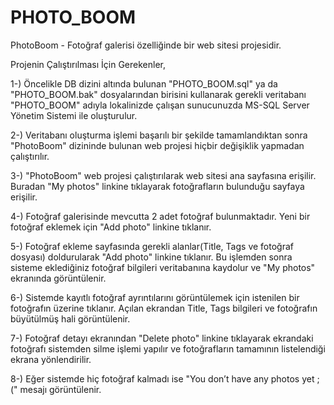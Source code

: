 # PHOTO_BOOM
PhotoBoom - Fotoğraf galerisi özelliğinde bir web sitesi projesidir.

Projenin Çalıştırılması İçin Gerekenler,

1-) Öncelikle DB dizini altında bulunan "PHOTO_BOOM.sql" ya da "PHOTO_BOOM.bak" dosyalarından birisini kullanarak gerekli veritabanı "PHOTO_BOOM" adıyla lokalinizde çalışan sunucunuzda MS-SQL Server Yönetim Sistemi ile oluşturulur.

2-) Veritabanı oluşturma işlemi başarılı bir şekilde tamamlandıktan sonra "PhotoBoom" dizininde bulunan web projesi hiçbir değişiklik yapmadan çalıştırılır.

3-) "PhotoBoom" web projesi çalıştırılarak web sitesi ana sayfasına erişilir. Buradan "My photos" linkine tıklayarak fotoğrafların bulunduğu sayfaya erişilir.

4-) Fotoğraf galerisinde mevcutta 2 adet fotoğraf bulunmaktadır. Yeni bir fotoğraf eklemek için "Add photo" linkine tıklanır. 

5-) Fotoğraf ekleme sayfasında gerekli alanlar(Title, Tags ve fotoğraf dosyası) doldurularak "Add photo" linkine tıklanır. Bu işlemden sonra sisteme eklediğiniz fotoğraf bilgileri veritabanına kaydolur ve "My photos" ekranında görüntülenir.

6-) Sistemde kayıtlı fotoğraf ayrıntılarını görüntülemek için istenilen bir fotoğrafın üzerine tıklanır. Açılan ekrandan Title, Tags bilgileri ve fotoğrafın büyütülmüş hali görüntülenir.

7-) Fotoğraf detayı ekranından "Delete photo" linkine tıklayarak ekrandaki fotoğrafı sistemden silme işlemi yapılır ve fotoğrafların tamamının listelendiği ekrana yönlendirilir.

8-) Eğer sistemde hiç fotoğraf kalmadı ise "You don’t have any photos yet ;(" mesajı görüntülenir.